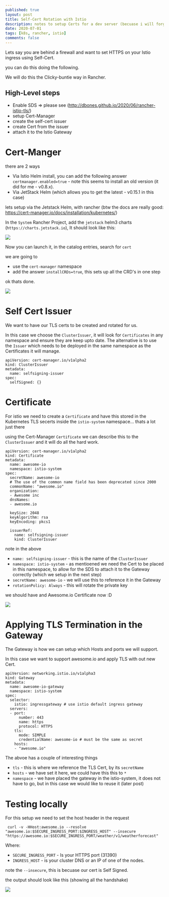 ```yaml
---
published: true
layout: post
title: Self-Cert Rotation with Istio
description: notes to setup Certs for a dev server (becuase i will forget this)
date: 2020-07-01
tags: [k8s, rancher, istio]
comments: false
---
```


Lets say you are behind a firewall and want to set HTTPS on your Istio ingress using Self-Cert.

you can do this doing the following.

We will do this the Clicky-buntie way in Rancher.

## High-Level steps

- Enable SDS => please see (http://dbones.github.io/2020/06/rancher-istio-tls/)
- setup Cert-Manager
- create the self-cert issuer
- create Cert from the issuer
- attach it to the Istio Gateway

# Cert-Manger

there are 2 ways

- Via Istio Helm install, you can add the following answer `certmanager.enabled=true` - note this seems to install an old version (it did for me - v0.8.x).
- Via JetStack Helm (which allows you to get the latest - v0.15.1 in this case) 

lets setup via the Jetstack Helm, with rancher (btw the docs are really good: https://cert-manager.io/docs/installation/kubernetes/)

In the `System` Rancher Project, add the `jetstack` helm3 charts (`https://charts.jetstack.io`), It should look like this:

![](https://raw.githubusercontent.com/dbones/dbones.github.io/master/images/posts/2020/istio-self-cert/rancher-jetstack-helm.PNG)

Now you can launch it, in the catalog entries, search for `cert`

we are going to

- use the `cert-manager` namespace
- add the answer `installCRDs=true`, this sets up all the CRD's in one step

ok thats done.

![](https://raw.githubusercontent.com/dbones/dbones.github.io/master/images/posts/2020/istio-self-cert/cert-manger-installed.PNG)

# Self Cert Issuer

We want to have our TLS certs to be created and rotated for us.

In this case we choose the `ClusterIssuer`, it will look for `Certificates` in any namespace and ensure they are keep upto date. The alternative is to use the `Issuer` which needs to be deployed in the same namespace as the Certificates it will manage.

```
apiVersion: cert-manager.io/v1alpha2
kind: ClusterIssuer
metadata:
  name: selfsigning-issuer
spec:
  selfSigned: {}
```

# Certificate

For istio we need to create a `Certificate` and have this stored in the Kubernetes TLS secerts inside the `istio-system` namespace... thats a lot just there

using the Cert-Manager `Certificate` we can describe this to the `ClusterIssuer` and it will do all the hard work.

```
apiVersion: cert-manager.io/v1alpha2
kind: Certificate
metadata:
  name: awesome-io
  namespace: istio-system
spec:
  secretName: awesome-io
  # The use of the common name field has been deprecated since 2000
  commonName: "awesome.io"
  organization:
  - Awesome inc
  dnsNames:
  - awesome.io
  
  keySize: 2048
  keyAlgorithm: rsa
  keyEncoding: pkcs1
  
  issuerRef:
    name: selfsigning-issuer
    kind: ClusterIssuer
```

note in the above

- `name: selfsigning-issuer` - this is the name of the `ClusterIssuer`
- `namespace: istio-system` - as mentioened we need the Cert to be placed in this namespace, to allow for the SDS to attach it to the Gateway correctly (which we setup in the next step)
- `secretName: awesome-io` - we will use this to reference it in the Gateway
- `rotationPolicy: Always` - this will rotate the private key

we should have and Awesome.io Certificate now :D

![](https://raw.githubusercontent.com/dbones/dbones.github.io/master/images/posts/2020/istio-self-cert/awesome-cert.PNG)


# Applying TLS Termination in the Gateway

The Gateway is how we can setup which Hosts and ports we will support.

In this case we want to support awesome.io and apply TLS with out new Cert.

```
apiVersion: networking.istio.io/v1alpha3
kind: Gateway
metadata:
  name: awesome-io-gateway
  namespace: istio-system
spec:
  selector:
    istio: ingressgateway # use istio default ingress gateway
  servers:
  - port:
      number: 443
      name: https
      protocol: HTTPS
    tls:
      mode: SIMPLE
      credentialName: awesome-io # must be the same as secret
    hosts:
    - "awesome.io"

```

The abvoe has a couple of interesting things

- `tls` - this is where we reference the TLS Cert, by its `secretName`
- `hosts` - we have set it here, we could have this this to `*`
- `namespace` - we have placed the gateway in the istio-system, it does not have to go, but in this case we would like to reuse it (later post)


# Testing locally

For this setup we need to set the host header in the request

```
 curl -v -HHost:awesome.io --resolve "awesome.io:$SECURE_INGRESS_PORT:$INGRESS_HOST" --insecure "https://awesome.io:$SECURE_INGRESS_PORT/weather/v1/weatherforecast"
```

Where:

- `SECURE_INGRESS_PORT` - Is your HTTPS port (31390)
- `INGRESS_HOST` - is your cluster DNS or an IP of one of the nodes.

note the `--insecure`, this is becuase our cert is Self Signed.

the output should look like this (showing all the handshake)

![](https://raw.githubusercontent.com/dbones/dbones.github.io/master/images/posts/2020/istio-self-cert/output.PNG)